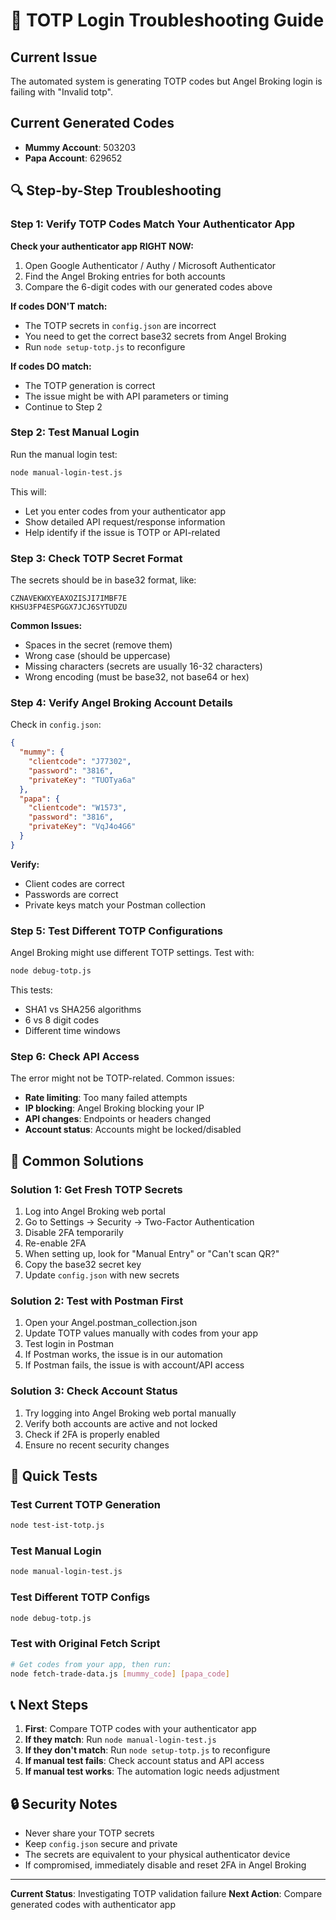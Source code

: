 # 🔧 TOTP Login Troubleshooting Guide

## Current Issue
The automated system is generating TOTP codes but Angel Broking login is failing with "Invalid totp".

## Current Generated Codes
- **Mummy Account**: 503203
- **Papa Account**: 629652

## 🔍 Step-by-Step Troubleshooting

### Step 1: Verify TOTP Codes Match Your Authenticator App

**Check your authenticator app RIGHT NOW:**
1. Open Google Authenticator / Authy / Microsoft Authenticator
2. Find the Angel Broking entries for both accounts
3. Compare the 6-digit codes with our generated codes above

**If codes DON'T match:**
- The TOTP secrets in `config.json` are incorrect
- You need to get the correct base32 secrets from Angel Broking
- Run `node setup-totp.js` to reconfigure

**If codes DO match:**
- The TOTP generation is correct
- The issue might be with API parameters or timing
- Continue to Step 2

### Step 2: Test Manual Login

Run the manual login test:
```bash
node manual-login-test.js
```

This will:
- Let you enter codes from your authenticator app
- Show detailed API request/response information
- Help identify if the issue is TOTP or API-related

### Step 3: Check TOTP Secret Format

The secrets should be in base32 format, like:
```
CZNAVEKWXYEAXOZISJI7IMBF7E
KHSU3FP4ESPGGX7JCJ6SYTUDZU
```

**Common Issues:**
- Spaces in the secret (remove them)
- Wrong case (should be uppercase)
- Missing characters (secrets are usually 16-32 characters)
- Wrong encoding (must be base32, not base64 or hex)

### Step 4: Verify Angel Broking Account Details

Check in `config.json`:
```json
{
  "mummy": {
    "clientcode": "J77302",
    "password": "3816",
    "privateKey": "TUOTya6a"
  },
  "papa": {
    "clientcode": "W1573",
    "password": "3816", 
    "privateKey": "VqJ4o4G6"
  }
}
```

**Verify:**
- Client codes are correct
- Passwords are correct
- Private keys match your Postman collection

### Step 5: Test Different TOTP Configurations

Angel Broking might use different TOTP settings. Test with:

```bash
node debug-totp.js
```

This tests:
- SHA1 vs SHA256 algorithms
- 6 vs 8 digit codes
- Different time windows

### Step 6: Check API Access

The error might not be TOTP-related. Common issues:
- **Rate limiting**: Too many failed attempts
- **IP blocking**: Angel Broking blocking your IP
- **API changes**: Endpoints or headers changed
- **Account status**: Accounts might be locked/disabled

## 🚨 Common Solutions

### Solution 1: Get Fresh TOTP Secrets

1. Log into Angel Broking web portal
2. Go to Settings → Security → Two-Factor Authentication
3. Disable 2FA temporarily
4. Re-enable 2FA
5. When setting up, look for "Manual Entry" or "Can't scan QR?"
6. Copy the base32 secret key
7. Update `config.json` with new secrets

### Solution 2: Test with Postman First

1. Open your Angel.postman_collection.json
2. Update TOTP values manually with codes from your app
3. Test login in Postman
4. If Postman works, the issue is in our automation
5. If Postman fails, the issue is with account/API access

### Solution 3: Check Account Status

1. Try logging into Angel Broking web portal manually
2. Verify both accounts are active and not locked
3. Check if 2FA is properly enabled
4. Ensure no recent security changes

## 🧪 Quick Tests

### Test Current TOTP Generation
```bash
node test-ist-totp.js
```

### Test Manual Login
```bash
node manual-login-test.js
```

### Test Different TOTP Configs
```bash
node debug-totp.js
```

### Test with Original Fetch Script
```bash
# Get codes from your app, then run:
node fetch-trade-data.js [mummy_code] [papa_code]
```

## 📞 Next Steps

1. **First**: Compare TOTP codes with your authenticator app
2. **If they match**: Run `node manual-login-test.js`
3. **If they don't match**: Run `node setup-totp.js` to reconfigure
4. **If manual test fails**: Check account status and API access
5. **If manual test works**: The automation logic needs adjustment

## 🔒 Security Notes

- Never share your TOTP secrets
- Keep `config.json` secure and private
- The secrets are equivalent to your physical authenticator device
- If compromised, immediately disable and reset 2FA in Angel Broking

---

**Current Status**: Investigating TOTP validation failure
**Next Action**: Compare generated codes with authenticator app
